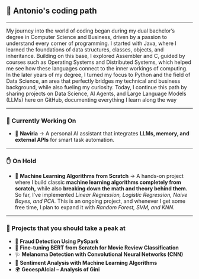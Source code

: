 ## 🚀 Antonio's coding path

---

My journey into the world of coding began during my dual bachelor’s degree in Computer Science and Business, driven by a passion to understand every corner of programming. I started with Java, where I learned the foundations of data structures, classes, objects, and inheritance. Building on this base, I explored Assembler and C, guided by courses such as Operating Systems and Distributed Systems, which helped me see how these languages connect to the inner workings of computing. In the later years of my degree, I turned my focus to Python and the field of Data Science, an area that perfectly bridges my technical and business background, while also fueling my curiosity. Today, I continue this path by sharing projects on Data Science, AI Agents, and Large Language Models (LLMs) here on GitHub, documenting everything I learn along the way

--- 

### 🔭 Currently Working On  

- 🤖 **Naviria** → A personal AI assistant that integrates **LLMs, memory, and external APIs** for smart task automation.
  
---
### ✋ On Hold

- 📘 **Machine Learning Algorithms from Scratch** → A hands-on project where I build classic **machine learning algorithms completely from scratch,** while also **breaking down the math and theory behind them.** So far, I’ve implemented *Linear Regression, Logistic Regression, Naive Bayes, and PCA.* This is an ongoing project, and whenever I get some free time, I plan to expand it with *Random Forest, SVM, and KNN.*
---

### 🌟 Projects that you should take a peak at

- 🧾 **Fraud Detection Using PySpark**
- 📝 **Fine-tuning BERT from Scratch for Movie Review Classification**
- 🩺 **Melanoma Detection with Convolutional Neural Networks (CNN)**
- 💬 **Sentiment Analysis with Machine Learning Algorithms**  
- 🌍 **GeoespAIcial – Analysis of Gini**  

